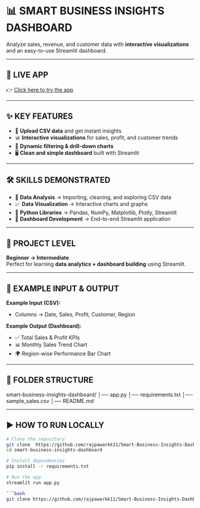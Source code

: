 # 📊 SMART BUSINESS INSIGHTS DASHBOARD

Analyze sales, revenue, and customer data with **interactive visualizations** and an easy-to-use Streamlit dashboard.

---

## 🔗 LIVE APP  
👉 [Click here to try the app](https://smart-business-insights-dashboard-b5ap58wcrq6u2cgy62x6v2.streamlit.app/)

---

## ✨ KEY FEATURES
- 📂 **Upload CSV data** and get instant insights  
- 📊 **Interactive visualizations** for sales, profit, and customer trends  
- 🎯 **Dynamic filtering & drill-down charts**  
- 🖥 **Clean and simple dashboard** built with Streamlit  

---

## 🛠 SKILLS DEMONSTRATED
- 📑 **Data Analysis** → Importing, cleaning, and exploring CSV data  
- 📈 **Data Visualization** → Interactive charts and graphs  
- 🐍 **Python Libraries** → Pandas, NumPy, Matplotlib, Plotly, Streamlit  
- 🧩 **Dashboard Development** → End-to-end Streamlit application  

---

## 🚀 PROJECT LEVEL
**Beginner → Intermediate**  
Perfect for learning **data analytics + dashboard building** using Streamlit.  

---

## 📝 EXAMPLE INPUT & OUTPUT
**Example Input (CSV):**  
- Columns → Date, Sales, Profit, Customer, Region  

**Example Output (Dashboard):**  
- ✅ Total Sales & Profit KPIs  
- 📊 Monthly Sales Trend Chart  
- 🌍 Region-wise Performance Bar Chart  

---

## 📂 FOLDER STRUCTURE
smart-business-insights-dashboard/
│── app.py
│── requirements.txt
│── sample_sales.csv
│── README.md

---

## ▶️ HOW TO RUN LOCALLY
```bash
# Clone the repository
git clone  https://github.com/rajpawarkk11/Smart-Business-Insights-Dashboard.git
cd smart-business-insights-dashboard

# Install dependencies
pip install -r requirements.txt

# Run the app
streamlit run app.py

```bash
git clone https://github.com/rajpawarkk11/Smart-Business-Insights-Dashboard.git
